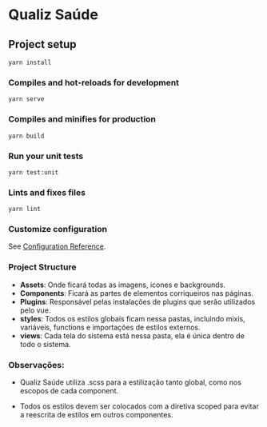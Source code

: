 # Qualiz Saúde

## Project setup
```
yarn install
```

### Compiles and hot-reloads for development
```
yarn serve
```

### Compiles and minifies for production
```
yarn build
```

### Run your unit tests
```
yarn test:unit
```

### Lints and fixes files
```
yarn lint
```

### Customize configuration
See [Configuration Reference](https://cli.vuejs.org/config/).

### Project Structure

* **Assets**: Onde ficará todas as imagens, icones e backgrounds.
* **Components**: Ficará as partes de elementos corriqueiros nas páginas.
* **Plugins**: Responsável pelas instalações de plugins que serão utilizados pelo vue.
* **styles**: Todos os estilos globais ficam nessa pastas, incluindo mixis, variáveis, functions e importações de estilos externos.
* **views**: Cada tela do sistema está nessa pasta, ela é única dentro de todo o sistema.

### Observações:
* Qualiz Saúde utiliza .scss para a estilização tanto global, como nos escopos de cada component.

* Todos os estilos devem ser colocados com a diretiva scoped para evitar a reescrita de estilos em outros componentes.

